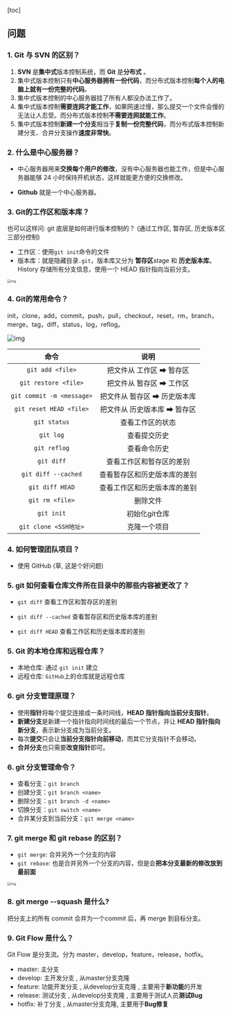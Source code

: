 [toc]

## 问题

### 1. Git 与 SVN 的区别？

1. **SVN** 是**集中式**版本控制系统，而 **Git** 是**分布式** 。
2. 集中式版本控制只有**中心服务器拥有一份代码**，而分布式版本控制**每个人的电脑上就有一份完整的代码**。
3. 集中式版本控制的中心服务器挂了所有人都没办法工作了。
4. 集中式版本控制**需要连网才能工作**，如果网速过慢，那么提交一个文件会慢的无法让人忍受。而分布式版本控制**不需要连网就能工作**。
5. 集中式版本控制**新建一个分支**相当于**复制一份完整代码**，而分布式版本控制新建分支、合并分支操作**速度非常快**。

### 2. 什么是中心服务器？

* 中心服务器用来**交换每个用户的修改**，没有中心服务器也能工作，但是中心服务器能够 24 小时保持开机状态，这样就能更方便的交换修改。

* **Github** 就是一个中心服务器。

### 3. Git的工作区和版本库？

也可以这样问: git 底层是如何进行版本控制的？ (通过工作区, 暂存区, 历史版本区三部分控制)

* 工作区：使用`git init`命令的文件
* 版本库：就是隐藏目录`.git`，版本库又分为 **暂存区**stage 和 **历史版本库**。History 存储所有分支信息，使用一个 HEAD 指针指向当前分支。

<img src="https://camo.githubusercontent.com/af1aeef61f8caf5a557eed5a28d74ef893724669a1dc33cb9d79762ebe9d1d88/68747470733a2f2f63732d6e6f7465732d313235363130393739362e636f732e61702d6775616e677a686f752e6d7971636c6f75642e636f6d2f696d6167652d32303139313230383139353934313636312e706e67" alt="img" style="zoom: 50%;" />

### 4. Git的常用命令？

init，clone，add，commit，push，pull，checkout，reset，rm，branch，merge，tag，diff，status，log，reflog。

![img](https://camo.githubusercontent.com/c91a2b2afab81bacf79151369d88d29d6c71ee65641fcc452e51d8ad95af906e/68747470733a2f2f63732d6e6f7465732d313235363130393739362e636f732e61702d6775616e677a686f752e6d7971636c6f75642e636f6d2f37613239616363652d663234332d343931342d396630302d6632393838633532383431322e6a7067)

|           命令            |             说明             |
| :-----------------------: | :--------------------------: |
|     `git add <file>`      |   把文件从 工作区 ➡ 暂存区   |
|   `git restore <file>`    |   把文件从 暂存区 ➡ 工作区   |
| `git commit -m <message>` | 把文件从 暂存区 ➡ 历史版本库 |
|  `git reset HEAD <file>`  | 把文件从 历史版本库 ➡ 暂存区 |
|       `git status`        |       查看工作区的状态       |
|         `git log`         |         查看提交历史         |
|       `git reflog`        |         查看命令历史         |
|        `git diff`         |   查看工作区和暂存区的差别   |
|    `git diff --cached`    | 查看暂存区和历史版本库的差别 |
|      `git diff HEAD`      | 查看工作区和历史版本库的差别 |
|      `git rm <file>`      |           删除文件           |
|        `git init`         |        初始化git仓库         |
|   `git clone <SSH地址>`   |         克隆一个项目         |

### 4. 如何管理团队项目？

* 使用 GitHub (草, 这是个好问题)

### 5. git 如何查看仓库文件所在目录中的那些内容被更改了？

* `git diff`  查看工作区和暂存区的差别  

* `git diff --cached`  查看暂存区和历史版本库的差别 

*  `git diff HEAD`  查看工作区和历史版本库的差别

### 5. Git 的本地仓库和远程仓库？

* 本地仓库: 通过 `git init` 建立
* 远程仓库: `GitHub`上的仓库就是远程仓库

### 6. git 分支管理原理？

* 使用**指针**将每个提交连接成一条时间线，**HEAD 指针指向当前分支指针**。
* **新建分支**是新建一个指针指向时间线的最后一个节点，并让 **HEAD 指针指向新分支**，表示新分支成为当前分支。
* 每次**提交**只会让**当前分支指针向前移动**，而其它分支指针不会移动。
* **合并分支**也只需要**改变指针**即可。

### 6. git 分支管理命令？

* 查看分支：`git branch`
* 创建分支：`git branch <name>`
* 删除分支：`git branch -d <name>`
* 切换分支：`git switch <name>`
* 合并某分支到当前分支：`git merge <name>`

### 7. git merge 和 git rebase 的区别？

* `git merge`: 合并另外一个分支的内容
* `git rebase`: 也是合并另外一个分支的内容，但是会**把本分支最新的修改放到最前面**

<img src="https://pic2.zhimg.com/v2-73db63a5abb3cac70f913155a854cf29_r.jpg" alt="img" style="zoom: 50%;" />

### 8. git merge --squash 是什么?

把分支上的所有 commit 合并为一个commit 后，再 merge 到目标分支。

### 9. Git Flow 是什么？

Git Flow 是分支流。分为 master，develop，feature，release，hotfix。

* master: 主分支
* develop: 主开发分支 , 从master分支克隆
* feature: 功能开发分支 , 从develop分支克隆 , 主要用于**新功能**的开发
* release: 测试分支 ,  从develop分支克隆 , 主要用于测试人员**测试Bug**
* hotfix: 补丁分支 , 从master分支克隆,  主要用于**Bug修复**


